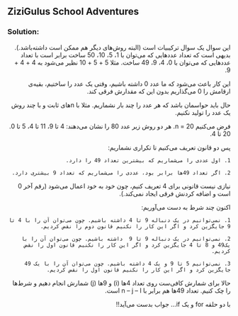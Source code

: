 ## ZiziGulus School Adventures

### Solution:
<div dir="rtl">
این سوال یک سوال ترکیبیات است (البته روش‌های دیگر هم ممکن است داشته‌باشد.).
بدیهی است که تعداد عددهایی که می‌توان با 1، 5، 10، 50 ساخت برابر است با تعداد عددهایی که می‌توان با 0، 4، 9، 49 ساخت. مثلا 5 + 5 + 10 نظیر می‌شود به 4 + 4 + 9.

این کار باعث می‌شود که ما عدد 0 داشته باشیم، وقتی یک عدد را ساختیم، بقیه‌ی ارقامش را 0 می‌گذاریم بدون این که مقدارش فرقی کند.

حال باید حواسمان باشد که هر عدد را چند بار نشماریم. مثلا با nهای ثابت و با چند روش یک عدد را تولید نکنیم.

فرض می‌کنیم n = 20. هر دو روش زیر عدد 80 را نشان می‌دهند:
4 تا 9، 11 تا 4، 5 تا 0.
20 تا 4.

پس دو قانون تعریف می‌کنیم تا تکراری نشماریم:

    1. اول عددی را می‌شماریم که بیشترین تعداد 49 را دارد.
       
    2. اگر تعداد 49ها برابر بود، عددی را می‌شماریم که تعداد 9 بیشتری دارد.
       
نیازی نیست قانونی برای 4 تعریف کنیم، چون خود به خود اعمال می‌شود (رقم آخر 0 است و اضافه کردنش فرقی ایجاد نمی‌کند.).

اکنون چند شرط به دست می‌آوریم:

    1. نمی‌توانیم در یک دنباله 9 تا 4 داشته باشیم. چون می‌توان آن را با 4 تا 9 جایگزین کرد و اگر این کار را نکنیم قانون دوم را نقض کردیم.
       
    2. نمی‌توانیم در یک دنباله 9 تا 9  داشته باشیم. چون می‌توان آن را با یک49 و 8 تا 4 جایگزین کرد و اگر این کار را نکنیم قانون اول را نقض کردیم.
       
    3. نمی‌توانیم 5 تا 9 و یک 4 داشته باشیم. چون می‌توان آن را با یک 49 جایگزین کرد و اگر این کار را نکنیم قانون اول را نقض کردیم.
       
حالا برای شمارش کافی‌ست روی تعداد 4ها (i) و 9ها (j) شمارش انجام دهیم و شرط‌ها را چک کنیم. تعداد 49ها هم برابر با n – j – I  است.

با دو حلقه for و یک if... جواب بدست می‌آید!!


</div>

